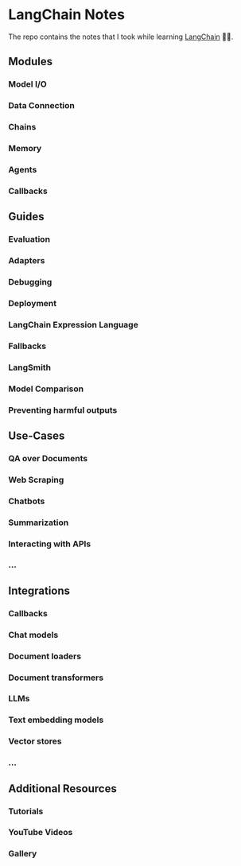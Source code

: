 # LangChain Notes 
The repo contains the notes that I took while learning [LangChain](https://python.langchain.com/docs/get_started/introduction.html) 🦜🔗. 

## Modules
### Model I/O

### Data Connection

### Chains

### Memory

### Agents

### Callbacks

## Guides
### Evaluation
### Adapters
### Debugging
### Deployment
### LangChain Expression Language
### Fallbacks
### LangSmith
### Model Comparison
### Preventing harmful outputs

## Use-Cases 
### QA over Documents
### Web Scraping
### Chatbots
### Summarization
### Interacting with APIs
### ...

## Integrations
### Callbacks
### Chat models
### Document loaders
### Document transformers
### LLMs
### Text embedding models
### Vector stores
### ...

## Additional Resources
### Tutorials
### YouTube Videos
### Gallery